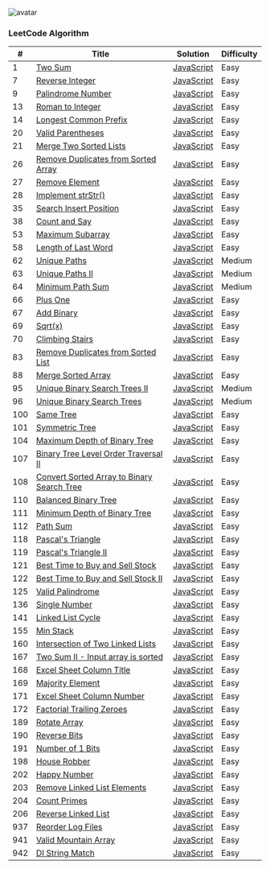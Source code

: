![avatar](https://leetcode.com/static/webpack_bundles/images/logo-dark.e99485d9b.svg)


### LeetCode Algorithm

| # | Title | Solution | Difficulty |
|---| ----- | -------- | ---------- |
|1|[Two Sum](https://leetcode.com/problems/two-sum/)|[JavaScript](./Problems/1.TwoSum/1.js)|Easy|
|7|[Reverse Integer](https://leetcode.com/problems/reverse-integer/)|[JavaScript](./Problems/7.ReverseInteger/7.js)|Easy|
|9|[Palindrome Number](https://leetcode.com/problems/palindrome-number/)|[JavaScript](./Problems/9.PalindromeNumber/9.js)|Easy|
|13|[Roman to Integer](https://leetcode.com/problems/roman-to-integer/)|[JavaScript](./Problems/13.RomantoInteger/13.js)|Easy|
|14|[Longest Common Prefix](https://leetcode.com/problems/longest-common-prefix/)|[JavaScript](./Problems/14.LongestCommonPrefix/14.js)|Easy|
|20|[Valid Parentheses](https://leetcode.com/problems/valid-parentheses/)|[JavaScript](./Problems/20.ValidParentheses/20.js)|Easy|
|21|[Merge Two Sorted Lists](https://leetcode.com/problems/merge-two-sorted-lists/)|[JavaScript](./Problems/21.MergeTwoSortedLists/21.js)|Easy|
|26|[Remove Duplicates from Sorted Array](https://leetcode.com/problems/remove-duplicates-from-sorted-array/)|[JavaScript](./Problems/26.RemoveDuplicatesfromSortedArray/26.js)|Easy|
|27|[Remove Element](https://leetcode.com/problems/remove-element/)|[JavaScript](./Problems/27.RemoveElement/27.js)|Easy|
|28|[Implement strStr()](https://leetcode.com/problems/implement-strstr/)|[JavaScript](./Problems/28.Implement_strStr()/28.js)|Easy|
|35|[Search Insert Position](https://leetcode.com/problems/search-insert-position/)|[JavaScript](./Problems/35.SearchInsertPosition/35.js)|Easy|
|38|[Count and Say](https://leetcode.com/problems/count-and-say/)|[JavaScript](./Problems/38.CountAndSay/38.js)|Easy|
|53|[Maximum Subarray](https://leetcode.com/problems/maximum-subarray/)|[JavaScript](./Problems/53.MaximumSubarray/53.js)|Easy|
|58|[Length of Last Word](https://leetcode.com/problems/length-of-last-word/)|[JavaScript](./Problems/58.LengthOfLastWord/58.js)|Easy|
|62|[Unique Paths](https://leetcode.com/problems/unique-paths/)|[JavaScript](./Problems/62.UniquePaths/62.js)|Medium|
|63|[Unique Paths II](https://leetcode.com/problems/unique-paths-ii/)|[JavaScript](./Problems/63.UniquePathsII/63.js)|Medium|
|64|[Minimum Path Sum](https://leetcode.com/problems/minimum-path-sum/)|[JavaScript](./Problems/64.MinimumPathSum/64.js)|Medium|
|66|[Plus One](https://leetcode.com/problems/plus-one/)|[JavaScript](./Problems/66.PlusOne/66.js)|Easy|
|67|[Add Binary](https://leetcode.com/problems/add-binary/)|[JavaScript](./Problems/67.AddBinary/67.js)|Easy|
|69|[Sqrt(x)](https://leetcode.com/problems/sqrtx/)|[JavaScript](./Problems/69.Sqrt(x)/69.js)|Easy|
|70|[Climbing Stairs](https://leetcode.com/problems/climbing-stairs/)|[JavaScript](./Problems/70.ClimbingStairs/70.js)|Easy|
|83|[Remove Duplicates from Sorted List](https://leetcode.com/problems/remove-duplicates-from-sorted-list/)|[JavaScript](./Problems/83.RemoveDuplicatesfromSortedList/83.js)|Easy|
|88|[Merge Sorted Array](https://leetcode.com/problems/merge-sorted-array/)|[JavaScript](./Problems/88.MergeSortedArray/88.js)|Easy|
|95|[Unique Binary Search Trees II](https://leetcode.com/problems/unique-binary-search-trees-ii/)|[JavaScript](./Problems/95.UniqueBinarySearchTreesII/95.js)|Medium|
|96|[Unique Binary Search Trees](https://leetcode.com/problems/unique-binary-search-trees/)|[JavaScript](./Problems/96.UniqueBinarySearchTrees/96.js)|Medium|
|100|[Same Tree](https://leetcode.com/problems/same-tree/)|[JavaScript](./Problems/100.SameTree/100.js)|Easy|
|101|[Symmetric Tree](https://leetcode.com/problems/symmetric-tree/)|[JavaScript](./Problems/101.SymmetricTree/101.js)|Easy|
|104|[Maximum Depth of Binary Tree](https://leetcode.com/problems/maximum-depth-of-binary-tree/)|[JavaScript](./Problems/104.MaximumDepthOfBinaryTree/104.js)|Easy|
|107|[Binary Tree Level Order Traversal II](https://leetcode.com/problems/binary-tree-level-order-traversal-ii/)|[JavaScript](./Problems/107.BinaryTreeLevelOrderTraversalII/107.js)|Easy|
|108|[Convert Sorted Array to Binary Search Tree](https://leetcode.com/problems/convert-sorted-array-to-binary-search-tree/)|[JavaScript](./Problems/108.ConvertSortedArraytoBinarySearchTree/108.js)|Easy|
|110|[Balanced Binary Tree](https://leetcode.com/problems/balanced-binary-tree/)|[JavaScript](./Problems/110.BalancedBinaryTree/110.js)|Easy|
|111|[Minimum Depth of Binary Tree](https://leetcode.com/problems/minimum-depth-of-binary-tree/)|[JavaScript](./Problems/111.MinimumDepthOfBinaryTree/111.js)|Easy|
|112|[Path Sum](https://leetcode.com/problems/path-sum/)|[JavaScript](./Problems/112.PathSum/112.js)|Easy|
|118|[Pascal's Triangle](https://leetcode.com/problems/pascals-triangle/)|[JavaScript](./Problems/118.Pascal'sTriangle/118.js)|Easy|
|119|[Pascal's Triangle II](https://leetcode.com/problems/pascals-triangle-ii/)|[JavaScript](./Problems/119.Pascal'sTriangleII/119.js)|Easy|
|121|[Best Time to Buy and Sell Stock](https://leetcode.com/problems/best-time-to-buy-and-sell-stock/)|[JavaScript](./Problems/121.BestTimeToBuyAndSellStock/121.js)|Easy|
|122|[Best Time to Buy and Sell Stock II](https://leetcode.com/problems/best-time-to-buy-and-sell-stock-ii/)|[JavaScript](./Problems/122.BestTimeToBuyAndSellStockII/122.js)|Easy|
|125|[Valid Palindrome](https://leetcode.com/problems/valid-palindrome/)|[JavaScript](./Problems/125.ValidPalindrome/125.js)|Easy|
|136|[Single Number](https://leetcode.com/problems/single-number/)|[JavaScript](./Problems/136.SingleNumber/136.js)|Easy|
|141|[Linked List Cycle](https://leetcode.com/problems/linked-list-cycle/)|[JavaScript](./Problems/141.LinkedListCycle/141.js)|Easy|
|155|[Min Stack](https://leetcode.com/problems/min-stack/)|[JavaScript](./Problems/155.MinStack/155.js)|Easy|
|160|[Intersection of Two Linked Lists](https://leetcode.com/problems/intersection-of-two-linked-lists/)|[JavaScript](./Problems/160.IntersectionOfTwoLinkedLists/160.js)|Easy|
|167|[Two Sum II - Input array is sorted](https://leetcode.com/problems/two-sum-ii-input-array-is-sorted/)|[JavaScript](./Problems/167.TwoSumII-InputArrayIsSorted/167.js)|Easy|
|168|[Excel Sheet Column Title](https://leetcode.com/problems/excel-sheet-column-title/)|[JavaScript](./Problems/168.ExcelSheetColumnTitle/168.js)|Easy|
|169|[Majority Element](https://leetcode.com/problems/majority-element/)|[JavaScript](./Problems/169.MajorityElement/169.js)|Easy|
|171|[Excel Sheet Column Number](https://leetcode.com/problems/excel-sheet-column-number/)|[JavaScript](./Problems/171.ExcelSheetColumnNumber/171.js)|Easy|
|172|[Factorial Trailing Zeroes](https://leetcode.com/problems/factorial-trailing-zeroes/)|[JavaScript](./Problems/172.FactorialTrailingZeroes/172.js)|Easy|
|189|[Rotate Array](https://leetcode.com/problems/rotate-array/)|[JavaScript](./Problems/189.RotateArray/189.js)|Easy|
|190|[Reverse Bits](https://leetcode.com/problems/reverse-bits/)|[JavaScript](./Problems/190.ReverseBits/190.js)|Easy|
|191|[Number of 1 Bits](https://leetcode.com/problems/number-of-1-bits/)|[JavaScript](./Problems/191.NumberOf1Bits/191.js)|Easy|
|198|[House Robber](https://leetcode.com/problems/house-robber/)|[JavaScript](./Problems/198.HouseRobber/198.js)|Easy|
|202|[Happy Number](https://leetcode.com/problems/happy-number/)|[JavaScript](./Problems/202.HappyNumber/202.js)|Easy|
|203|[Remove Linked List Elements](https://leetcode.com/problems/remove-linked-list-elements/)|[JavaScript](./Problems/203.RemoveLinkedListElements/203.js)|Easy|
|204|[Count Primes](https://leetcode.com/problems/count-primes/)|[JavaScript](./Problems/204.CountPrimes/204.js)|Easy|
|206|[Reverse Linked List](https://leetcode.com/problems/reverse-linked-list/)|[JavaScript](./Problems/206.ReverseLinkedList/206.js)|Easy|
|937|[Reorder Log Files](https://leetcode.com/problems/reorder-log-files/)|[JavaScript](./Problems/937.ReorderLogFiles/937.js)|Easy|
|941|[Valid Mountain Array](https://leetcode.com/problems/valid-mountain-array/)|[JavaScript](./Problems/941.ValidMountainArray/941.js)|Easy|
|942|[DI String Match](https://leetcode.com/problems/di-string-match/)|[JavaScript](./Problems/942.DIStringMatch/942.js)|Easy|